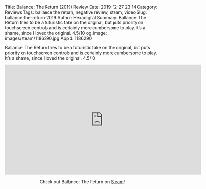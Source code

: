 Title: Ballance: The Return (2019) Review
Date: 2019-12-27 23:14
Category: Reviews
Tags: ballance the return, negative review, steam, video
Slug: ballance-the-return-2019
Author: Hexadigital
Summary: Ballance: The Return tries to be a futuristic take on the original, but puts priority on touchscreen controls and is certainly more cumbersome to play. It’s a shame, since I loved the original. 4.5/10
og_image: images/steam/1186290.jpg
Appid: 1186290

Ballance: The Return tries to be a futuristic take on the original, but puts priority on touchscreen controls and is certainly more cumbersome to play. It’s a shame, since I loved the original. 4.5/10

<center><iframe src="https://www.youtube.com/embed/HB_Wmi3cSfU?feature=oembed" allow="accelerometer; autoplay; encrypted-media; gyroscope; picture-in-picture" width="640" height="360" frameborder="0"></iframe>

Check out Ballance: The Return on [Steam](https://store.steampowered.com/app/1186290/?curator_clanid=34633900)!</center>